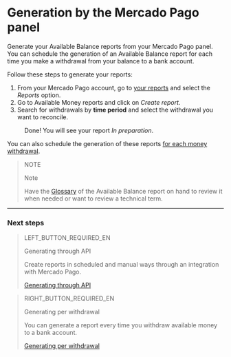 
# Generation by the Mercado Pago panel

Generate your Available Balance reports from your Mercado Pago panel. You can schedule the generation of an Available Balance report for each time you make a withdrawal from your balance to a bank account.

Follow these steps to generate your reports:

1. From your Mercado Pago account, go to [your reports](https://www.mercadopago.com.ar/balance/reports) and select the *Reports* option.
1. Go to Available Money reports and click on *Create report*.
1. Search for withdrawals by **time period** and select the withdrawal you want to reconcile.

<span style="margin-left:40px">Done! You will see your report *In preparation*.</span>

You can also schedule the generation of these reports [for each money withdrawal](https://www.mercadopago[FAKER][URL][DOMAIN]/developers/en/guides/manage-account/reports/available-money/withdrawal/).


> NOTE
>
> Note
>
> Have the [Glossary](https://www.mercadopago[FAKER][URL][DOMAIN]/developers/en/guides/manage-account/reports/available-money/glossary/) of the Available Balance report on hand to review it when needed or want to review a technical term.

<hr/>

### Next steps

> LEFT_BUTTON_REQUIRED_EN
>
> Generating through API
>
> Create reports in scheduled and manual ways through an integration with Mercado Pago.
>
> [Generating through API](https://www.mercadopago[FAKER][URL][DOMAIN]/developers/en/guides/manage-account/reports/available-money/api/)

> RIGHT_BUTTON_REQUIRED_EN
>
> Generating per withdrawal
>
> You can generate a report every time you withdraw available money to a bank account.
>
> [Generating per withdrawal](https://www.mercadopago[FAKER][URL][DOMAIN]/developers/en/guides/manage-account/reports/available-money/withdrawal/)
